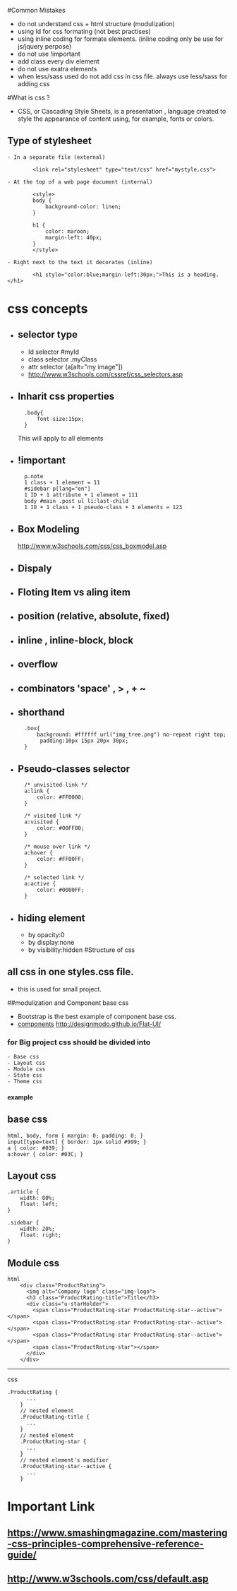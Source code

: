 #Common Mistakes 
- do not understand css + html structure (modulization)
- using Id for css formating (not best practises)
- using inline coding for formate elements. (inline coding only be use for js/jquery perpose)
- do not use !important
- add class every div element
- do not use exatra elements
- when less/sass used do not add css in css file. always use less/sass for adding css

#What is css ?
- CSS, or Cascading Style Sheets, is a presentation ,  language created to style the appearance of content using, for example, fonts or colors.


## Type of stylesheet
    - In a separate file (external)

            <link rel="stylesheet" type="text/css" href="mystyle.css">
            
    - At the top of a web page document (internal)
    
            <style>
            body {
                background-color: linen;
            }
            
            h1 {
                color: maroon;
                margin-left: 40px;
            } 
            </style>

    - Right next to the text it decorates (inline)
    
            <h1 style="color:blue;margin-left:30px;">This is a heading.</h1>


# css concepts
- ## selector type
    - Id selector #myId
    - class selector .myClass
    - attr selector (a[alt="my image"])
    - http://www.w3schools.com/cssref/css_selectors.asp
- ## Inharit css properties
        .body{
            font-size:15px;
        }
    This will apply to all elements

- ## !important

        p.note
        1 class + 1 element = 11
        #sidebar p[lang="en"]
        1 ID + 1 attribute + 1 element = 111
        body #main .post ul li:last-child
        1 ID + 1 class + 1 pseudo-class + 3 elements = 123

- ## Box Modeling
    http://www.w3schools.com/css/css_boxmodel.asp
- ## Dispaly
- ## Floting Item vs aling item
- ## position (relative, absolute, fixed)
- ## inline , inline-block, block
- ## overflow
- ## combinators 'space' , > , + ~
- ## shorthand
        .box{
            background: #ffffff url("img_tree.png") no-repeat right top;
             padding:10px 15px 20px 30px;
        }
- ## Pseudo-classes selector
        /* unvisited link */
        a:link {
            color: #FF0000;
        }
        
        /* visited link */
        a:visited {
            color: #00FF00;
        }
        
        /* mouse over link */
        a:hover {
            color: #FF00FF;
        }
        
        /* selected link */
        a:active {
            color: #0000FF;
        }
- ## hiding element
    - by opacity:0
    - by display:none
    - by visibility:hidden
#Structure of css

## all css in one styles.css file.
- this is used for small project. 


##modulization and Component base css
- Bootstrap is the best example of component base css.
- [components](http://designmodo.github.io/Flat-UI/) 
http://designmodo.github.io/Flat-UI/

### for Big project css should be divided into
    - Base css
    - Layout css
    - Module css
    - State css
    - Theme css

#### example 
## base css
    html, body, form { margin: 0; padding: 0; }
    input[type=text] { border: 1px solid #999; }
    a { color: #039; }
    a:hover { color: #03C; }
    
## Layout css    
    .article {
        width: 80%;
        float: left;
    }
    
    .sidebar {
        width: 20%;
        float: right;
    }

## Module css
    html
        <div class="ProductRating">
          <img alt="Company logo" class="img-logo">
          <h3 class="ProductRating-title">Title</h3>
          <div class="u-starHolder">
            <span class="ProductRating-star ProductRating-star--active"></span>
            <span class="ProductRating-star ProductRating-star--active"></span>
            <span class="ProductRating-star ProductRating-star--active"></span>
            <span class="ProductRating-star"></span>
          </div>
        </div>
----------------------------   
        
css

    .ProductRating {
          ...
        }
        // nested element
        .ProductRating-title {
          ...
        }
        // nested element
        .ProductRating-star {
          ...
        }
        // nested element's modifier
        .ProductRating-star--active {
          ...
        }




# Important Link
## https://www.smashingmagazine.com/mastering-css-principles-comprehensive-reference-guide/
## http://www.w3schools.com/css/default.asp







